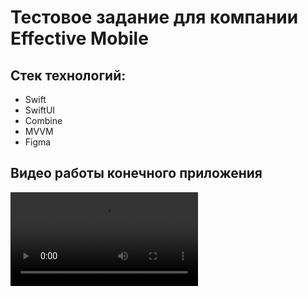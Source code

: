 # Тестовое задание для компании Effective Mobile

## Стек технологий:
- Swift
- SwiftUI
- Combine 
- MVVM
- Figma

## Видео работы конечного приложения

<video src="imulator Screen Recording - iPhone 14 Pro - 2022-12-09 at 12.44.19.mp4" with=180></video>
